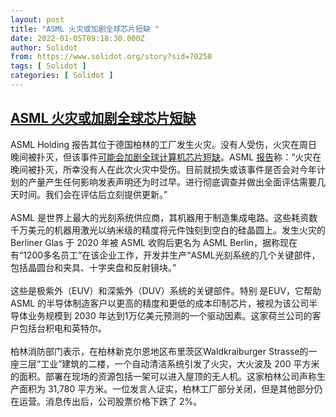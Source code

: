 ```yaml
---
layout: post
title: "ASML 火灾或加剧全球芯片短缺 "
date: 2022-01-05T09:18:30.000Z
author: Solidot
from: https://www.solidot.org/story?sid=70250
tags: [ Solidot ]
categories: [ Solidot ]
---
```

<!--1641374310000-->
[ASML 火灾或加剧全球芯片短缺](https://www.solidot.org/story?sid=70250)
------

<div>
ASML Holding 报告其位于德国柏林的工厂发生火灾。没有人受伤，火灾在周日晚间被扑灭，但该事件<a href="https://www.theregister.com/2022/01/04/asml/" target="_blank">可能会加剧全球计算机芯片短缺</a>。ASML <a href="https://www.asml.com/en/news/press-releases/2022/fire-incident-at-asml-berlin">报告</a>称：“火灾在晚间被扑灭，所幸没有人在此次火灾中受伤。目前就损失或该事件是否会对今年计划的产量产生任何影响发表声明还为时过早。进行彻底调查并做出全面评估需要几天时间。我们会在评估后立刻提供更新。”<br><br>ASML 是世界上最大的光刻系统供应商，其机器用于制造集成电路。这些耗资数千万美元的机器用激光以纳米级的精度将元件蚀刻到空白的硅晶圆上。发生火灾的 Berliner Glas 于 2020 年被 ASML 收购后更名为 ASML Berlin，据称现在有“1200多名员工”在该企业工作，开发并生产“ASML光刻系统的几个关键部件，包括晶圆台和夹具、十字夹盘和反射镜块。”<br><br>这些是极紫外（EUV）和深紫外（DUV）系统的关键部件。特别 是EUV，它帮助 ASML 的半导体制造客户以更高的精度和更低的成本印制芯片，被视为该公司半导体业务规模到 2030 年达到1万亿美元预测的一个驱动因素。这家荷兰公司的客户包括台积电和英特尔。<br><br>柏林消防部门表示，在柏林新克尔恩地区布里茨区Waldkraiburger Strasse的一座三层“工业”建筑的二楼，一个自动清洁系统引发了火灾，大火波及 200 平方米的面积。部署在现场的资源包括一架可以进入屋顶的无人机。这家柏林公司声称生产面积为 31,780 平方米。一位发言人证实，柏林工厂部分关闭，但是其他部分仍在运营。消息传出后，公司股票价格下跌了 2%。
</div>
